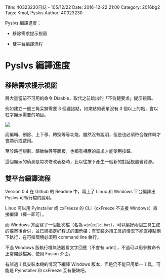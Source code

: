 Title: 40323230日誌 - 105/12/22
Date: 2016-12-22 21:00
Category: 2016bg2
Tags: Kmol, Pyslvs
Author: 40323230

Pyslvs 編譯進度：

* 移除需求提示視窗

* 雙平台編譯流程

<!-- PELICAN_END_SUMMARY -->

Pyslvs 編譯進度
===

移除需求提示視窗
---

將大量當前不可用的命令 Disable，取代之前跳出的「不符鏈要求」提示視窗。

例如建立一個三角呆鍊需要 3 個連接點，如果點的表單沒有 3 個以上的點，會以紅字顯示需要的項目。

![](https://raw.githubusercontent.com/coursemdetw/project_site_files/gh-pages/files/2016spring/g2/Python_solvespace/1222_01.png)

而編輯、刪除、上下移、轉換等等功能，雖然沒有說明，但是也必須符合條件時才會顯示或啟用。

至於路徑規劃、驅動軸等等面板，也都有相應的需求才能使用按鈕。

這個顯示的偵測是每次修改表格時，比以往按下產生一個新的對話視窗省資源。

雙平台編譯流程
---

Version 0.4 在 Github 的 Readme 中，寫上了 Linux 和 Windows 平台編譯出 Pyslvs 可執行檔的說明。

Linux 可以用 PyInstaller 或 cxFreeze 的 CLI（cxFreeze 不支援 Windows）直接編譯（擇一即可）。

而 Windows 方面寫了一個批次檔（名為 `winBuild.bat`），可以編好兩個工具生成的檔案後合併，並已經指定好程式的圖示檔；有安裝必須工具的情況下能直接點兩下執行，在可攜環境必須用 command line 執行。

不過 Windows 版執行檔無法觀看文字回應（不會有 print），不過可以用參數命令正常開啟檔案、使用 Fusion 介面。

有試過工具安裝本機的情況下編譯 Windows 版本，但是仍不能只用單一工具，可能是 PyInstaller 和 cxFreeze 互有優缺吧。